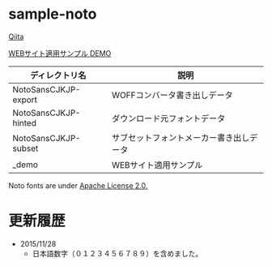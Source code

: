 # sample-noto
[Qiita](http://qiita.com/nowri/items/1c69b9b25f2958bd9f97)

[WEBサイト適用サンプル DEMO](http://nowri.github.io/sample-noto/)

| ディレクトリ名 | 説明 |
| -------------------- |  -------------------- |
| NotoSansCJKJP-export | WOFFコンバータ書き出しデータ |
| NotoSansCJKJP-hinted | ダウンロード元フォントデータ |
| NotoSansCJKJP-subset | サブセットフォントメーカー書き出しデータ |
| _demo                | WEBサイト適用サンプル |

Noto fonts are under [Apache License 2.0.](http://www.apache.org/licenses/LICENSE-2.0.html)

# 更新履歴

- 2015/11/28
  - 日本語数字（０１２３４５６７８９）を含めました。
